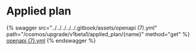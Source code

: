 # Applied plan

{% swagger src="../../../../../.gitbook/assets/openapi (7).yml" path="/cosmos/upgrade/v1beta1/applied_plan/{name}" method="get" %}
[openapi (7).yml](<../../../../../.gitbook/assets/openapi (7).yml>)
{% endswagger %}
